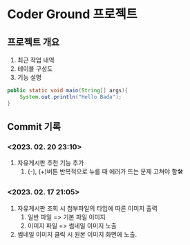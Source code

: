 # Coder Ground 프로젝트

## 프로젝트 개요
1. 최근 작업 내역
2. 테이블 구성도
3. 기능 설명
```java
public static void main(String[] args){
    System.out.println("Hello Bada");
}
```
 
## Commit 기록
### <2023. 02. 20 23:10>
1. 자유게시판 추천 기능 추가
    1) (-), (+)버튼 반복적으로 누를 때 에러가 뜨는 문제 고쳐야 함🛠️
### <2023. 02. 17 21:05>
1. 자유게시판 조회 시 첨부파일의 타입에 따른 이미지 출력
    1) 일반 파일 => 기본 파일 이미지
    2) 이미지 파일 => 썸네일 이미지 노출
2. 썸네일 이미지 클릭 시 원본 이미지 화면에 노출.

